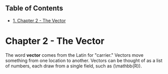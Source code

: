 <div id="table-of-contents">
<h2>Table of Contents</h2>
<div id="text-table-of-contents">
<ul>
<li><a href="#sec-1">1. Chapter 2 - The Vector</a></li>
</ul>
</div>
</div>

# Chapter 2 - The Vector<a id="sec-1" name="sec-1"></a>

The word **vector** comes from the Latin for "carrier." Vectors move something from one location to another.
Vectors can be thought of as a list of numbers, each draw from a single field, such as \(\mathbb{R}\).
